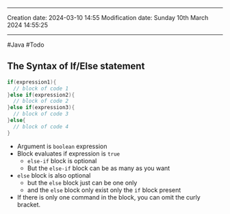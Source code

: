 

----
Creation date: 2024-03-10 14:55
Modification date: Sunday 10th March 2024 14:55:25

----

#Java 
#Todo 


## The Syntax of If/Else statement

```java
if(expression1){
  // block of code 1
}else if(expression2){
  // block of code 2
}else if(expression3){
  // block of code 3
}else{
  // block of code 4
}
```

- Argument is `boolean` expression
- Block evaluates if expression is `true` 
	- `else-if` block is optional
	- But the `else-if` block can be as many as you want
- `else` block is also optional
	- but the `else` block just can be one only 
	- and the `else` block only exist only the `if` block present
- If there is only one command in the block, you can omit the curly bracket.